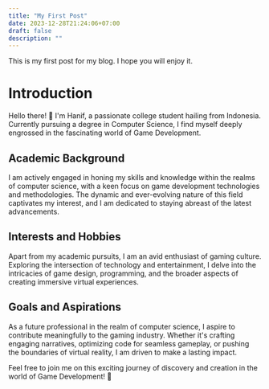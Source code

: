 ```yaml
---
title: "My First Post"
date: 2023-12-28T21:24:06+07:00
draft: false
description: ""
---
```


This is my first post for my blog. I hope you will enjoy it.
# Introduction
Hello there! 👋 I'm Hanif, a passionate college student hailing from Indonesia. Currently pursuing a degree in Computer Science, I find myself deeply engrossed in the fascinating world of Game Development.

## Academic Background

I am actively engaged in honing my skills and knowledge within the realms of computer science, with a keen focus on game development technologies and methodologies. The dynamic and ever-evolving nature of this field captivates my interest, and I am dedicated to staying abreast of the latest advancements.

## Interests and Hobbies

Apart from my academic pursuits, I am an avid enthusiast of gaming culture. Exploring the intersection of technology and entertainment, I delve into the intricacies of game design, programming, and the broader aspects of creating immersive virtual experiences.

## Goals and Aspirations

As a future professional in the realm of computer science, I aspire to contribute meaningfully to the gaming industry. Whether it's crafting engaging narratives, optimizing code for seamless gameplay, or pushing the boundaries of virtual reality, I am driven to make a lasting impact.

Feel free to join me on this exciting journey of discovery and creation in the world of Game Development! 🚀
